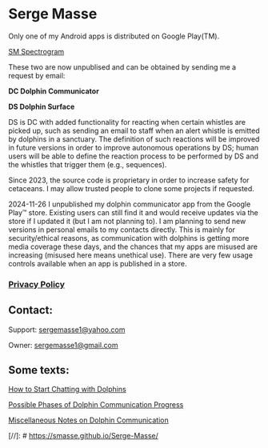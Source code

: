# Serge Masse

Only one of my Android apps is distributed on Google Play(TM).

[SM Spectrogram](https://play.google.com/store/apps/details?id=sm.app.spectro&hl=en_CA)

These two are now unpublised and can be obtained by sending me a request by email:

**DC Dolphin Communicator**

**DS Dolphin Surface**

DS is DC with added functionality for reacting when certain whistles are picked up, such as sending an email to staff when an alert whistle is emitted by dolphins in a sanctuary. The definition of such reactions will be improved in future versions in order to improve autonomous operations by DS; human users will be able to define the reaction process to be performed by DS and the whistles that trigger them (e.g., sequences).

Since 2023, the source code is proprietary in order to increase safety for cetaceans. I may allow trusted people to clone some projects if requested.

2024-11-26 I unpublished my dolphin communicator app from the Google Play™ store. Existing users can still find it and would receive updates via the store if I updated it (but I am not planning to). I am planning to send new versions in personal emails to my contacts directly. This is mainly for security/ethical reasons, as communication with dolphins is getting more media coverage these days, and the chances that my apps are misused are increasing (misused here means unethical use). There are very few usage controls available when an app is published in a store.

### [Privacy Policy](https://github.com/smasse/Serge-Masse/blob/main/privacy-policy.md)

## Contact:

Support: sergemasse1@yahoo.com

Owner: sergemasse1@gmail.com

## Some texts:

[How to Start Chatting with Dolphins](https://github.com/smasse/Serge-Masse/blob/main/How-to-chat-with-dolphins.md)

[Possible Phases of Dolphin Communication Progress](https://github.com/smasse/Serge-Masse/blob/main/phases.md) 

[Miscellaneous Notes on Dolphin Communication](https://github.com/smasse/Serge-Masse/blob/main/Notes.md)

[//]: # https://smasse.github.io/Serge-Masse/ 
